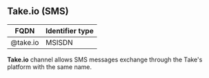 ## Take.io (SMS)

| FQDN     | Identifier type |
|----------|-----------------|
| @take.io | MSISDN          |

**Take.io** channel allows SMS messages exchange through the Take's platform with the same name.
